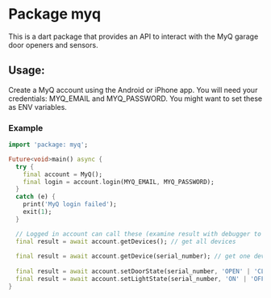 # Package myq

This is a dart package that provides an API to interact with the MyQ garage door openers and sensors.

## Usage:

Create a MyQ account using the Android or iPhone app.  You will need your credentials: MYQ_EMAIL and MYQ_PASSWORD.  You might want to set these as ENV variables.

### Example
```dart
import 'package: myq';

Future<void>main() async {
  try {
    final account = MyQ();
    final login = account.login(MYQ_EMAIL, MYQ_PASSWORD);
  }
  catch (e) {
    print('MyQ login failed');
    exit(1);
  }

  // Logged in account can call these (examine result with debugger to see their structure):
  final result = await account.getDevices(); // get all devices
  
  final result = await account.getDevice(serial_number); // get one device
  
  final result = await account.setDoorState(serial_number, 'OPEN' | 'CLOSED');
  final result = await account.setLightState(serial_number, 'ON' | 'OFF');
}

```